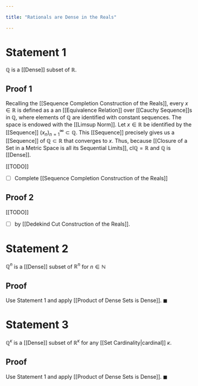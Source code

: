```yaml
---

title: "Rationals are Dense in the Reals"

---
```

# Statement 1
$\mathbb{Q}$ is a [[Dense]] subset of $\mathbb{R}$.

## Proof 1
Recalling the [[Sequence Completion Construction of the Reals]], every $x \in \mathbb{R}$ is defined as a an [[Equivalence Relation]] over [[Cauchy Sequence]]s in $\mathbb{Q}$, where elements of $\mathbb{Q}$ are identified with constant sequences. The space is endowed with the [[Limsup Norm]]. Let $x \in \mathbb{R}$ be identified by the [[Sequence]] $({x}_{n})_{n=1}^{\infty} \subset \mathbb{Q}$. This [[Sequence]] precisely gives us a [[Sequence]] of $\mathbb{Q} \subset \mathbb{R}$ that converges to $x$. Thus, because [[Closure of a Set in a Metric Space is all its Sequential Limits]], $\text{cl}\mathbb{Q} = \mathbb{R}$ and $\mathbb{Q}$ is [[Dense]].

[[TODO]] 
- [ ] Complete [[Sequence Completion Construction of the Reals]]

## Proof 2
[[TODO]]
- [ ] by [[Dedekind Cut Construction of the Reals]].

# Statement 2
$\mathbb{Q}^{n}$ is a [[Dense]] subset of $\mathbb{R}^{n}$ for $n \in \mathbb{N}$

## Proof
Use Statement 1 and apply [[Product of Dense Sets is Dense]]. $\blacksquare$

# Statement 3
$\mathbb{Q}^{\kappa}$ is a [[Dense]] subset of $\mathbb{R}^{\kappa}$ for any [[Set Cardinality|cardinal]] $\kappa$.

## Proof 
Use Statement 1 and apply [[Product of Dense Sets is Dense]]. $\blacksquare$